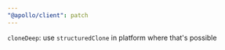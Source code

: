 ```yaml
---
"@apollo/client": patch
---
```


`cloneDeep`: use `structuredClone` in platform where that's possible
